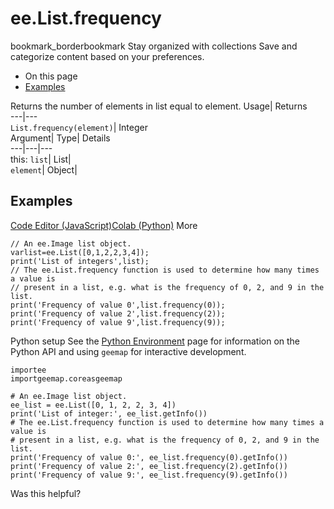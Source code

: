  
#  ee.List.frequency 
bookmark_borderbookmark Stay organized with collections  Save and categorize content based on your preferences.
  * On this page
  * [Examples](https://developers.google.com/earth-engine/apidocs/ee-list-frequency#examples)


Returns the number of elements in list equal to element. 
Usage| Returns  
---|---  
`List.frequency(element)`| Integer  
Argument| Type| Details  
---|---|---  
this: `list`| List|   
`element`| Object|   
## Examples
[Code Editor (JavaScript)](https://developers.google.com/earth-engine/apidocs/ee-list-frequency#code-editor-javascript-sample)[Colab (Python)](https://developers.google.com/earth-engine/apidocs/ee-list-frequency#colab-python-sample) More
```
// An ee.Image list object.
varlist=ee.List([0,1,2,2,3,4]);
print('List of integers',list);
// The ee.List.frequency function is used to determine how many times a value is
// present in a list, e.g. what is the frequency of 0, 2, and 9 in the list.
print('Frequency of value 0',list.frequency(0));
print('Frequency of value 2',list.frequency(2));
print('Frequency of value 9',list.frequency(9));
```
Python setup
See the [ Python Environment](https://developers.google.com/earth-engine/guides/python_install) page for information on the Python API and using `geemap` for interactive development.
```
importee
importgeemap.coreasgeemap
```
```
# An ee.Image list object.
ee_list = ee.List([0, 1, 2, 2, 3, 4])
print('List of integer:', ee_list.getInfo())
# The ee.List.frequency function is used to determine how many times a value is
# present in a list, e.g. what is the frequency of 0, 2, and 9 in the list.
print('Frequency of value 0:', ee_list.frequency(0).getInfo())
print('Frequency of value 2:', ee_list.frequency(2).getInfo())
print('Frequency of value 9:', ee_list.frequency(9).getInfo())
```

Was this helpful?
